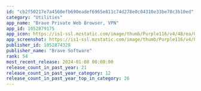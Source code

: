 ```yaml
---
id: "cb2f50217e7a4560efb690eadef6965e811c74d278e0c04310e33be78c3b10ed"
category: "Utilities"
app_name: "Brave Private Web Browser, VPN"
app_id: 1052879175
app_icon: https://is1-ssl.mzstatic.com/image/thumb/Purple116/v4/48/ea/0e/48ea0e42-594f-4a23-964f-ce9ae8ed6e46/AppIcon-0-0-1x_U007emarketing-0-7-0-85-220.png/1024x1024bb.png
app_screenshot: https://is1-ssl.mzstatic.com/image/thumb/Purple116/v4/81/87/30/81873077-1771-6bf6-05a2-43fb5a5e0be5/bec3a630-92ae-4e03-a0e5-00962fdb9b9b_iPhone_14_Plus.png/1284x2778bb.png
publisher_id: 1052874328
publisher_name: "Brave Software"
rank: 54
most_recent_release: 2024-01-08 00:00:00
release_count_in_past_year: 21
release_count_in_past_year_category: 12
release_count_in_past_year_top_in_category: 26
---
```

